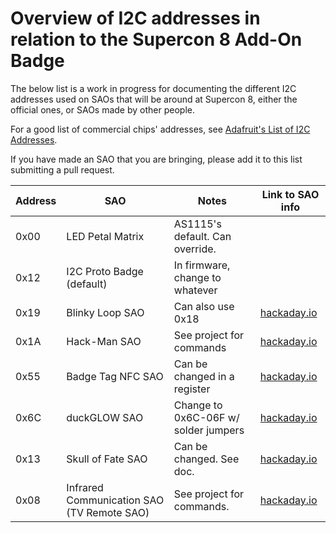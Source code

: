 # Overview of I2C addresses in relation to the Supercon 8 Add-On Badge

The below list is a work in progress for documenting the different I2C addresses used on SAOs that will be around at Supercon 8, either the official ones, or SAOs made by other people.

For a good list of commercial chips' addresses, see [Adafruit's List of I2C Addresses](https://learn.adafruit.com/i2c-addresses/the-list).

If you have made an SAO that you are bringing, please add it to this list submitting a pull request.

| Address    | SAO                       | Notes                           | Link to SAO info                   |
| ---------- | ------------------------- | ------------------------------- | ---------------------------------- |
| 0x00       | LED Petal Matrix          | AS1115's default. Can override. |                                    |
| 0x12       | I2C Proto Badge (default) | In firmware, change to whatever |                                    |
| 0x19       | Blinky Loop SAO           | Can also use 0x18               | [hackaday.io](https://hackaday.io/project/198163-blinky-loop-sao) |
| 0x1A       | Hack-Man SAO              | See project for commands        | [hackaday.io](https://hackaday.io/project/198301-hack-man-sao) |
| 0x55       | Badge Tag NFC SAO         | Can be changed in a register    | [hackaday.io](https://hackaday.io/project/198165-badge-tag-nfc-sao) |
| 0x6C       | duckGLOW SAO              | Change to 0x6C-06F w/ solder jumpers | [hackaday.io](https://hackaday.io/project/198918-duckglow-sao) |
| 0x13       | Skull of Fate SAO         | Can be changed. See doc.        | [hackaday.io](https://hackaday.io/project/198974-skull-of-fate-sao) |
| 0x08       | Infrared Communication SAO (TV Remote SAO)         | See project for commands.   | [hackaday.io](https://hackaday.io/project/197812-infrared-communication-sao) |
